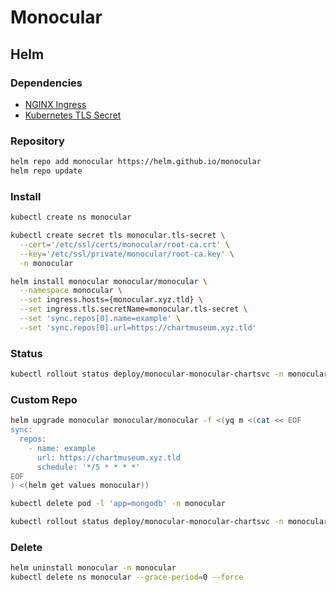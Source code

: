 # Monocular

## Helm

### Dependencies

- [NGINX Ingress](/nginx-ingress.md)
- [Kubernetes TLS Secret](/k8s-tls-secret.md)

### Repository

```sh
helm repo add monocular https://helm.github.io/monocular
helm repo update
```

### Install

```sh
kubectl create ns monocular
```

```sh
kubectl create secret tls monocular.tls-secret \
  --cert='/etc/ssl/certs/monocular/root-ca.crt' \
  --key='/etc/ssl/private/monocular/root-ca.key' \
  -n monocular
```

```sh
helm install monocular monocular/monocular \
  --namespace monocular \
  --set ingress.hosts={monocular.xyz.tld} \
  --set ingress.tls.secretName=monocular.tls-secret \
  --set 'sync.repos[0].name=example' \
  --set 'sync.repos[0].url=https://chartmuseum.xyz.tld'
```

### Status

```sh
kubectl rollout status deploy/monocular-monocular-chartsvc -n monocular
```

### Custom Repo

```sh
helm upgrade monocular monocular/monocular -f <(yq m <(cat << EOF
sync:
  repos:
    - name: example
      url: https://chartmuseum.xyz.tld
      schedule: '*/5 * * * *'
EOF
) <(helm get values monocular))
```

```sh
kubectl delete pod -l 'app=mongodb' -n monocular
```

```sh
kubectl rollout status deploy/monocular-monocular-chartsvc -n monocular
```

### Delete

```sh
helm uninstall monocular -n monocular
kubectl delete ns monocular --grace-period=0 --force
```
